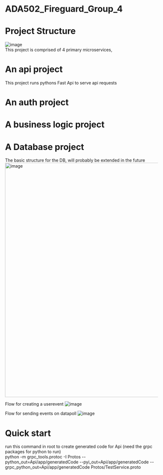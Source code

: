 # ADA502_Fireguard_Group_4

# Project Structure
![image](https://github.com/user-attachments/assets/42c0afe2-7434-40c5-97c0-7dc7eaeeb512)<br>
This project is comprised of 4 primary microservices, 
# An api project
This project runs pythons Fast Api to serve api requests
# An auth project
# A business logic project
# A Database project

The basic structure for the DB, will probably be extended in the future <br>
<img width="772" alt="image" src="https://github.com/user-attachments/assets/9e81b259-ca86-4a1d-853f-7f85bde95520" /><br>

Flow for creating a userevent
![image](https://github.com/user-attachments/assets/b508cd73-a565-4a31-b54d-7b6d8ba8005e) <br>

Flow for sending events on datapoll
![image](https://github.com/user-attachments/assets/bd051f39-c079-48da-a6de-ddca196d8f7a) <br>





# Quick start
run this command in root to create generated code for Api (need the grpc packages for python to run) <br>
python -m grpc_tools.protoc -I Protos --python_out=Api/app/generatedCode --pyi_out=Api/app/generatedCode --grpc_python_out=Api/app/generatedCode Protos/TestService.proto
